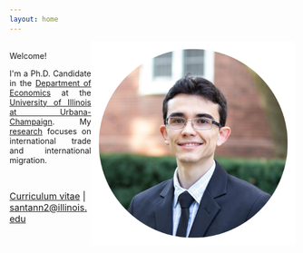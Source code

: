 ```yaml
---
layout: home
---
```


 <style>
   p.ex1 {
     max-width: 310px;
    }
 </style>

   <img src="./files/profile_c.png" alt="profile" style="width: 360px;" align="right" />

<br>
Welcome! <br/>
<p style="text-align:justify" class="ex1">I'm a Ph.D. Candidate in the <a href="http://www.economics.illinois.edu" target="_blank">Department of Economics</a> at the <a href="https://illinois.edu/" target="_blank">University of Illinois at Urbana-Champaign</a>. My <a class="page-link" href="/research/">research</a> focuses on international trade and international migration.</p> <br/>

<p align="left"><font size="3"> <a class="page-link" href="/files/vpsantanna_CV.pdf"><i class="fa fa-file-pdf-o"></i> Curriculum vitae</a> | <a href="mailto:santann2@illinois.edu"> <i class="fa fa-envelope"></i> santann2@illinois.edu</a> </font></p>

